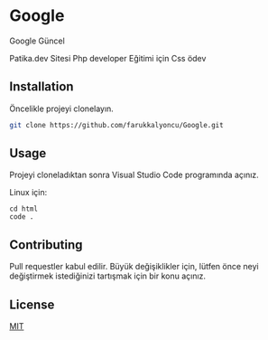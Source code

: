 # Google
Google Güncel

Patika.dev Sitesi Php developer Eğitimi için Css ödev

## Installation

Öncelikle projeyi clonelayın.

```bash
git clone https://github.com/farukkalyoncu/Google.git
```

## Usage

Projeyi cloneladıktan sonra Visual Studio Code programında açınız.

Linux için:
```linux
cd html
code .
```

## Contributing
Pull requestler kabul edilir. Büyük değişiklikler için, lütfen önce neyi değiştirmek istediğinizi tartışmak için bir konu açınız.


## License
[MIT](https://choosealicense.com/licenses/mit/)